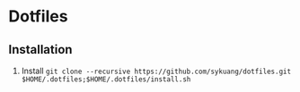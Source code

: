 # Dotfiles
## Installation
1. Install
`git clone --recursive https://github.com/sykuang/dotfiles.git $HOME/.dotfiles;$HOME/.dotfiles/install.sh`

